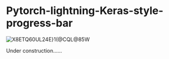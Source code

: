 # Pytorch-lightning-Keras-style-progress-bar

![X8ETQ60UL24E}1(@CQL@85W](https://github.com/Deepdive543443/Pytorch-lightning-Keras-style-progress-bar/assets/83911295/0514f44c-4541-427b-b3b4-37da48b8d38d)


Under construction......

